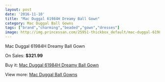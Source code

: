 ```yaml
---
layout: post
date: '2016-11-10'
title: "Mac Duggal 61984H Dreamy Ball Gown"
category: Mac Duggal Ball Gowns
tags: ["brand","charming","beaded","gown","dresses"]
image: http://img.princessan.com/25951-thickbox_default/mac-duggal-61984h-dreamy-ball-gown.jpg
---
```

Mac Duggal 61984H Dreamy Ball Gown

On Sales: **$321.99**
<a href="https://www.princessan.com/en/11944-mac-duggal-61984h-dreamy-ball-gown.html"><amp-img layout="responsive" width="600" height="600" src="//img.princessan.com/25951-thickbox_default/mac-duggal-61984h-dreamy-ball-gown.jpg" alt="Mac Duggal 61984H Dreamy Ball Gown 0" /></a>

Buy it: [Mac Duggal 61984H Dreamy Ball Gown](https://www.princessan.com/en/11944-mac-duggal-61984h-dreamy-ball-gown.html "Mac Duggal 61984H Dreamy Ball Gown")

View more: [Mac Duggal Ball Gowns](https://www.princessan.com/en/84- "Mac Duggal Ball Gowns")